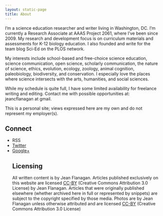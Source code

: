 ```yaml
---
layout: static-page
title: About
---
```


<p>I’m a science education researcher and writer living in Washington, DC. I’m currently a Research Associate at AAAS Project 2061, where I’ve been since 2009. My research and development focus is on curriculum materials and assessments for K-12 biology education. I also founded and write for the team blog Sci-Ed on the PLOS network.</p>
<p>My interests include school-based and free-choice science education, science communication, open science, scholarly communication, the nature of science, ethics, evolution, ecology, zoology, animal cognition, paleobiology, biodiversity, and conservation. I especially love the places where science intersects with the arts, humanities, and social sciences. </p>
<p>While my schedule is quite full, I have some limited availability for freelance writing and editing. Contact me with possible opportunities at: jeancflanagan at gmail.</p>
<p>This is a personal site; views expressed here are my own and do not represent my employer(s).</p>
<h2>Connect</h2>
<ul>
<li>RSS</li>
<li><a href="https://twitter.com/jeancflanagan">Twitter</a></li>
<li><a href="https://plus.google.com/110091158982110640683/posts">Google+</a></li>

<h2>Licensing</h2>
<p>All written content is by Jean Flanagan. Articles published exclusively on this website are licensed <a href="http://creativecommons.org/licenses/by/3.0/deed.en_US">CC-BY</a> (Creative Commons Attribution 3.0 License) by Jean Flanagan. Articles that were originally published elsewhere (whether archived here in full or represented by snippets) are subject to the copyright specified by those media. Photos are by Jean Flanagan unless otherwise attributed and are licensed <a href="http://creativecommons.org/licenses/by/3.0/deed.en_US">CC-BY</a> (Creative Commons Attribution 3.0 License)</p>